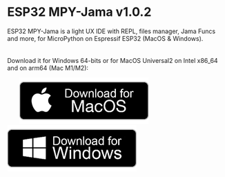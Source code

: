 # ESP32 MPY-Jama v1.0.2
ESP32 MPY-Jama is a light UX IDE with REPL, files manager, Jama Funcs and more, for MicroPython on Espressif ESP32 (MacOS &amp; Windows).
<br />
<br />
<br />
Download it for Windows 64-bits or for MacOS Universal2 on Intel x86_64 and on arm64 (Mac M1/M2):

       [<img src="/img/btn-download-mac.png" width="300">](https://github.com/jczic/ESP32-MPY-Jama/raw/master/v1.0.2/ESP32%20MPY-Jama%20(v1.0.2-macos-universal2).dmg)             
[<img src="/img/btn-download-win.png" width="300">](https://github.com/jczic/ESP32-MPY-Jama/raw/master/v1.0.2/ESP32%20MPY-Jama%20(v1.0.2-windows).zip)
